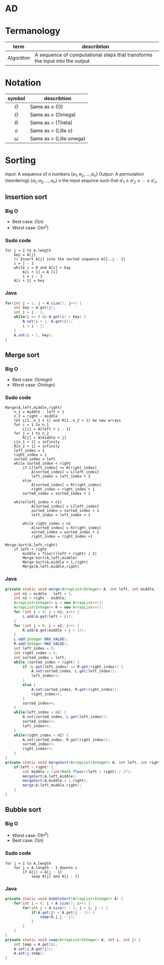 # AD

# Termanology

term | describtion
--- | ---
Algorithm | A sequence of computational steps that transforms the input into the output

# Notation

symbol | describtion
:---: | ---
$O$ | Same as $\le$ (O) 
$\Omega$ | Same as $\ge$ (Omega)
$\Theta$ | Same as $=$ (Theta)
$o$ | Same as $<$ (Lille o)
$\omega$ | Same as $>$ (Lille omega)


# Sorting

Input: A sequence of $n$ numbers $\{a_1,a_2,...,a_n\}$
Outpur: A permutation (reordering) $\{a_1,a_2,...,a_n\}$ o the input sequnce such that $a'_1 \le a'_2 \le ... \le a'_n$

## Insertion sort

### Big O

- Best case: $O(n)$
- Worst case: $O(n^2)$

### Sudo code

```
for j = 2 to A.length
    key = A[j]
    // Insert A[j] into the sorted sequence A[1..j - 1]
    i = j - 1
    while i > 0 and A[i] > kay
        A[i + 1] = A [i]
        i = i - 1
    A[i + 1] = key
```

### Java

```java
for(int j = 1; j < A.size(); j++) {
    int key = A.get(j);
    int i = j - 1;
    while(i >= 0 && A.get(i) > key) {
        A.set(i + 1, A.get(i));
        i = i - 1;
    }
    A.set(i + 1, key);
}
```


## Merge sort

### Big O

- Best case: $O(n log n)$
- Worst case: $O(n log n)$

### Sudo code

```
Marge(A,left,middle,right)
    n_1 = middle - left + 1
    n_2 = right - middle
    let L[1..n_1 + 1] and R[1..n_2 + 1] be new arrays
    for i = 1 to n_1
        L[i] = A[left + i - 1]
    for j = 1 to n_2
        R[j] = A[middle + j]
    L[n_1 + 1] = infinity
    R[n_2 + 1] = infinity
    left_index = 1
    right_index = 1
    sorted_index = left
    while sorted_index < right
        if L[left_index] <= R[right_index]
            A[sorted_index] = L[left_index]
            left_index = left_index + 1
        else 
            A[sorted_index] = R[right_index]
            right_index = right_index + 1
        sorted_index = sorted_index + 1

    while(left_index < n1) 
            A[sorted_index] = L[left_index]
            sorted_index = sorted_index + 1
            left_index = left_index + 1
        
        while right_index < n2
            A[sorted_index] = R[right_index] 
            sorted_index = sorted_index + 1
            right_index = right_index +1

Merge-Sort(A,left,right)
    if left < right 
        middle = floor((left + right) / 2)
        Merge-Sort(A,left,middle)
        Merge-Sort(A,middle + 1,right)
        Merge(A,left,middle,right)
```

### Java

```java
private static void merge(ArrayList<Integer> A, int left, int middle, int right) {
    int n1 = middle - left + 1;
    int n2 = right - middle;
    ArrayList<Integer> L = new ArrayList<>();
    ArrayList<Integer> R = new ArrayList<>();
    for (int i = 0; i < n1; i++) {
        L.add(A.get(left + i));
    }
    for (int j = 0; j < n2; j++) {
        R.add(A.get(middle + j + 1));
    }
    L.add(Integer.MAX_VALUE);
    R.add(Integer.MAX_VALUE);
    int left_index = 0;
    int right_index = 0;
    int sorted_index = left;
    while (sorted_index < right) {
        if (L.get(left_index) <= R.get(right_index)) {
            A.set(sorted_index, L.get(left_index));
            left_index++;
        }
        else {
            A.set(sorted_index, R.get(right_index));
            right_index++;
        }
        sorted_index++;
    }
    while(left_index < n1) {
        A.set(sorted_index, L.get(left_index));
        sorted_index++;
        left_index++;
    }
    while(right_index < n2) {
        A.set(sorted_index, R.get(right_index));
        sorted_index++;
        right_index++;
    }
}
private static void mergeSort(ArrayList<Integer> A, int left, int right) {
    if(left < right) {
        int middle = (int)Math.floor((left + right) / 2f);
        mergeSort(A,left,middle);
        mergeSort(A,middle + 1,right);
        merge(A,left,middle,right);
    }
}
```

## Bubble sort

### Big O

- Worst case: $O(n^2)$
- Best case: $O(n)$

### Sudo code

```
for i = 1 to A.length
    for j = A.length - 1 downto i
        if A[j] < A[j - 1]
            swap A[j] and A[j - 1]
```

### Java

```java
private static void bubbleSort(ArrayList<Integer> A) {
    for(int i = 0; i < A.size(); i++) {
        for(int j = A.size() - 1; j > i; j--) {
            if(A.get(j) < A.get(j - 1)) {
                swap(A,j,j - 1);
            }
        }
    }
}
private static void swap(ArrayList<Integer> A, int i, int j) {
    int temp = A.get(i);
    A.set(i,A.get(j));
    A.set(j,temp);
}
```